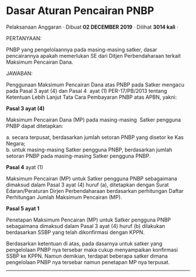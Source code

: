 Dasar Aturan Pencairan PNBP
===========================

Pelaksanaan Anggaran · Dibuat **02 DECEMBER 2019** · Dilihat **3014 kali** ·

PERTANYAAN:

PNBP yang pengelolaannya pada masing-masing satker, dasar pencairannya apakah memerlukan SE dari Ditjen Perbendaharaan terkait Maksimum Pencairan Dana.

  

JAWABAN:

  

Penggunaan Maksimum Pencairan Dana atas PNBP pada Satker mengacu pada Pasal 3 ayat (4) dan Pasal 4  ayat (1) PER-17/PB/2013 tentang Ketentuan Lebih Lanjut Tata Cara Pembayaran PNBP atas APBN, yakni:

  

**Pasal 3 ayat (4)** 

Maksimum Pencairan Dana (MP) pada masing-masing  Satker pengguna PNBP dapat ditetapkan:

a. secara terpusat, berdasarkan jumlah setoran PNBP yang disetor ke Kas Negara;  
b. untuk masing-masing Satker pengguna PNBP, berdasarkan jumlah setoran PNBP pada masing-masing Satker pengguna PNBP.

  

**Pasal 4** ayat (1)

Maksimum Pencairan (MP) untuk Satker pengguna PNBP sebagaimana dimaksud dalam Pasal 3 ayat (4) huruf (a), ditetapkan dengan Surat Edaran/Peraturan Dirjen Perbendaharaan berdasarkan perhitungan Daftar Perhitungan Jumlah Maksimum Pencairan (MP).

  

**Pasal 5 ayat 1**

Penetapan Maksimum Pencairan (MP) untuk Satker pengguna PNBP sebagaimana dimaksud dalam Pasal 3 ayat (4) huruf (b) dilakukan berdasarkan SSBP yang telah dikonfirmasi dengan KPPN.

  

  

Berdasarkan ketentuan di atas, pada dasarnya untuk satker yang pengelolaan PNBP nya tersebar maka cukup menyampaikan konfirmasi SSBP ke KPPN. Namun demikian, terdapat beberapa satker dimana pengelolaan PNBP nya tersebar namun penetapan MP nya terpusat.  

  

  
  
  

* * *
